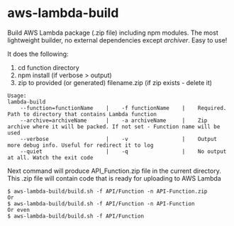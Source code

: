 # aws-lambda-build
Build AWS Lambda package (.zip file) including npm modules.
The most lightweight builder, no external dependencies except *archiver*.
Easy to use!

It does the following:
1. cd function directory
2. npm install (if verbose > output)
3. zip to provided (or generated) filename.zip (if zip exists - delete it)

```
Usage:
lambda-build
    --function=functionName    |    -f functionName    |    Required. Path to directory that contains Lambda function
    --archive=archiveName      |    -a archiveName     |    Zip archive where it will be packed. If not set - Function name will be used
    --verbose                  |    -v                 |    Output more debug info. Useful for redirect it to log
    --quiet                    |    -q                 |    No output at all. Watch the exit code
```

Next command will produce API_Function.zip file in the current directory.
This .zip file will contain code that is ready for uploading to AWS Lambda

```
$ aws-lambda-build/build.sh -f API/Function -n API-Function.zip
Or
$ aws-lambda-build/build.sh -f API/Function -n API-Function
Or even
$ aws-lambda-build/build.sh -f API/Function
```
